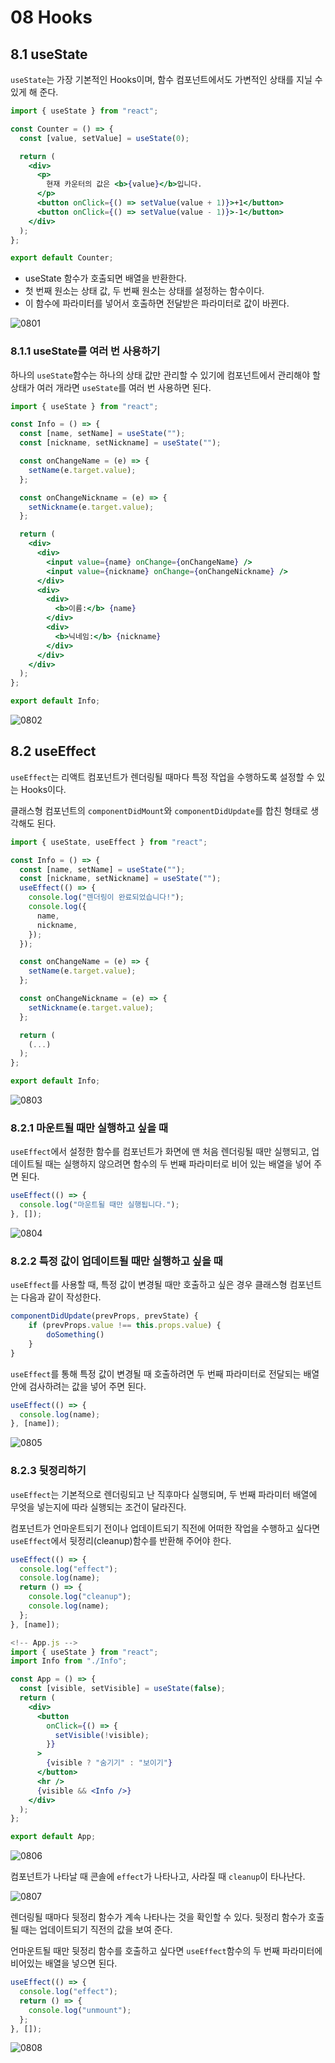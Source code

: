 # 08 Hooks

## 8.1 useState

`useState`는 가장 기본적인 Hooks이며, 함수 컴포넌트에서도 가변적인 상태를 지닐 수 있게 해 준다.

```jsx
import { useState } from "react";

const Counter = () => {
  const [value, setValue] = useState(0);

  return (
    <div>
      <p>
        현재 카운터의 값은 <b>{value}</b>입니다.
      </p>
      <button onClick={() => setValue(value + 1)}>+1</button>
      <button onClick={() => setValue(value - 1)}>-1</button>
    </div>
  );
};

export default Counter;
```

- useState 함수가 호출되면 배열을 반환한다.
- 첫 번째 원소는 상태 값, 두 번째 원소는 상태를 설정하는 함수이다.
- 이 함수에 파라미터를 넣어서 호출하면 전달받은 파라미터로 값이 바뀐다.

![0801](/img/08/0801.JPG)

### 8.1.1 useState를 여러 번 사용하기

하나의 `useState`함수는 하나의 상태 값만 관리할 수 있기에 컴포넌트에서 관리해야 할 상태가 여러 개라면 `useState`를 여러 번 사용하면 된다.

```jsx
import { useState } from "react";

const Info = () => {
  const [name, setName] = useState("");
  const [nickname, setNickname] = useState("");

  const onChangeName = (e) => {
    setName(e.target.value);
  };

  const onChangeNickname = (e) => {
    setNickname(e.target.value);
  };

  return (
    <div>
      <div>
        <input value={name} onChange={onChangeName} />
        <input value={nickname} onChange={onChangeNickname} />
      </div>
      <div>
        <div>
          <b>이름:</b> {name}
        </div>
        <div>
          <b>닉네임:</b> {nickname}
        </div>
      </div>
    </div>
  );
};

export default Info;
```

![0802](/img/08/0802.JPG)

## 8.2 useEffect

`useEffect`는 리액트 컴포넌트가 렌더링될 때마다 특정 작업을 수행하도록 설정할 수 있는 Hooks이다.

클래스형 컴포넌트의 `componentDidMount`와 `componentDidUpdate`를 합친 형태로 생각해도 된다.

```jsx
import { useState, useEffect } from "react";

const Info = () => {
  const [name, setName] = useState("");
  const [nickname, setNickname] = useState("");
  useEffect(() => {
    console.log("렌더링이 완료되었습니다!");
    console.log({
      name,
      nickname,
    });
  });

  const onChangeName = (e) => {
    setName(e.target.value);
  };

  const onChangeNickname = (e) => {
    setNickname(e.target.value);
  };

  return (
  	(...)
  );
};

export default Info;
```

![0803](/img/08/0803.JPG)

### 8.2.1 마운트될 때만 실행하고 싶을 때

`useEffect`에서 설정한 함수를 컴포넌트가 화면에 맨 처음 렌더링될 때만 실행되고, 업데이트될 때는 실행하지 않으려면 함수의 두 번째 파라미터로 비어 있는 배열을 넣어 주면 된다.

```jsx
useEffect(() => {
  console.log("마운트될 때만 실행됩니다.");
}, []);
```

![0804](/img/08/0804.JPG)

### 8.2.2 특정 값이 업데이트될 때만 실행하고 싶을 때

`useEffect`를 사용할 때, 특정 값이 변경될 때만 호출하고 싶은 경우 클래스형 컴포넌트는 다음과 같이 작성한다.

```jsx
componentDidUpdate(prevProps, prevState) {
    if (prevProps.value !== this.props.value) {
        doSomething()
    }
}
```

`useEffect`를 통해 특정 값이 변경될 때 호출하려면 두 번째 파라미터로 전달되는 배열 안에 검사하려는 값을 넣어 주면 된다.

```jsx
useEffect(() => {
  console.log(name);
}, [name]);
```

![0805](/img/08/0805.JPG)

### 8.2.3 뒷정리하기

`useEffect`는 기본적으로 렌더링되고 난 직후마다 실행되며, 두 번째 파라미터 배열에 무엇을 넣는지에 따라 실행되는 조건이 달라진다.

컴포넌트가 언마운트되기 전이나 업데이트되기 직전에 어떠한 작업을 수행하고 싶다면 `useEffect`에서 뒷정리(cleanup)함수를 반환해 주어야 한다.

```jsx
useEffect(() => {
  console.log("effect");
  console.log(name);
  return () => {
    console.log("cleanup");
    console.log(name);
  };
}, [name]);
```

```jsx
<!-- App.js -->
import { useState } from "react";
import Info from "./Info";

const App = () => {
  const [visible, setVisible] = useState(false);
  return (
    <div>
      <button
        onClick={() => {
          setVisible(!visible);
        }}
      >
        {visible ? "숨기기" : "보이기"}
      </button>
      <hr />
      {visible && <Info />}
    </div>
  );
};

export default App;
```

![0806](/img/08/0806.JPG)

컴포넌트가 나타날 때 콘솔에 `effect`가 나타나고, 사라질 때 `cleanup`이 타나난다.

![0807](/img/08/0807.JPG)

렌더링될 때마다 뒷정리 함수가 계속 나타나는 것을 확인할 수 있다. 뒷정리 함수가 호출될 때는 업데이트되기 직전의 값을 보여 준다.

언마운트될 때만 뒷정리 함수를 호출하고 싶다면 `useEffect`함수의 두 번째 파라미터에 비어있는 배열을 넣으면 된다.

```jsx
useEffect(() => {
  console.log("effect");
  return () => {
    console.log("unmount");
  };
}, []);
```

![0808](/img/08/0808.JPG)

